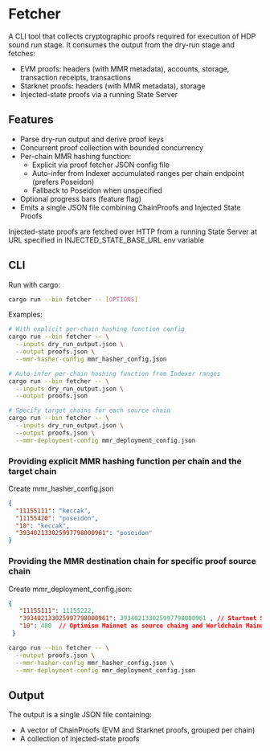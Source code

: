 # Fetcher

A CLI tool that collects cryptographic proofs required for execution of HDP sound run stage. It consumes the output from the dry-run stage and fetches:
- EVM proofs: headers (with MMR metadata), accounts, storage, transaction receipts, transactions
- Starknet proofs: headers (with MMR metadata), storage
- Injected-state proofs via a running State Server


## Features

- Parse dry-run output and derive proof keys
- Concurrent proof collection with bounded concurrency
- Per-chain MMR hashing function:
  - Explicit via proof fetcher JSON config file
  - Auto-infer from Indexer accumulated ranges per chain endpoint (prefers Poseidon)
  - Fallback to Poseidon when unspecified
- Optional progress bars (feature flag)
- Emits a single JSON file combining ChainProofs and Injected State Proofs

Injected-state proofs are fetched over HTTP from a running State Server at URL specified in INJECTED_STATE_BASE_URL env variable

## CLI

Run with cargo:

```bash
cargo run --bin fetcher -- [OPTIONS]
```

Examples:
```bash
# With explicit per-chain hashing function config
cargo run --bin fetcher -- \
  --inputs dry_run_output.json \
  --output proofs.json \
  --mmr-hasher-config mmr_hasher_config.json

# Auto-infer per-chain hashing function from Indexer ranges
cargo run --bin fetcher -- \
  --inputs dry_run_output.json \
  --output proofs.json

# Specify target chains for each source chain
cargo run --bin fetcher -- \
  --inputs dry_run_output.json \
  --output proofs.json \
  --mmr-deployment-config mmr_deployment_config.json
```


### Providing explicit MMR hashing function per chain and the target chain

Create mmr_hasher_config.json

```json
{
  "11155111": "keccak",
  "11155420": "poseidon",
  "10": "keccak",
  "393402133025997798000961": "poseidon"
}
```

### Providing the MMR destination chain for specific proof source chain

Create mmr_deployment_config.json:

```json
{
   "11155111": 11155222,
   "393402133025997798000961": 393402133025997798000961 , // Startnet Sepolia as source and destination chain
   "10": 480  // Optimism Mainnet as source chaing and Worldchain Mainnet as destination chain
 }
```



```bash
cargo run --bin fetcher -- \
  --output proofs.json \
  --mmr-hasher-config mmr_hasher_config.json \
  --mmr-deployment-config mmr_deployment_config.json
```



## Output

The output is a single JSON file containing:
- A vector of ChainProofs (EVM and Starknet proofs, grouped per chain)
- A collection of injected-state proofs


